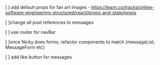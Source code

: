[ ] add default props for fan art images - https://learn.co/tracks/online-software-engineering-structured/react/props-and-state/props

[ ]change all post references to messages

[ ] use router for navBar

[ ]once Nicky does forms, refactor components to match (messageList, MessageForm etc)

[ ] add like button for messages